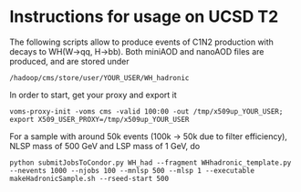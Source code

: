 
# Instructions for usage on UCSD T2

The following scripts allow to produce events of C1N2 production with decays to WH(W->qq, H->bb).
Both miniAOD and nanoAOD files are produced, and are stored under
```
/hadoop/cms/store/user/YOUR_USER/WH_hadronic
```

In order to start, get your proxy and export it
```
voms-proxy-init -voms cms -valid 100:00 -out /tmp/x509up_YOUR_USER; export X509_USER_PROXY=/tmp/x509up_YOUR_USER
```

For a sample with around 50k events (100k -> 50k due to filter efficiency), NLSP mass of 500 GeV and LSP mass of 1 GeV, do
```
python submitJobsToCondor.py WH_had --fragment WHhadronic_template.py --nevents 1000 --njobs 100 --mnlsp 500 --mlsp 1 --executable makeHadronicSample.sh --rseed-start 500
```

